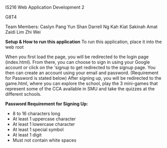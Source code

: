 IS216 Web Application Development 2

G8T4 

Team Members:
Caslyn Pang Yun Shan
Darrell Ng Kah Kiat
Sakinah Amat Zaidi
Lim Zhi Wei

**Setup & How to run this application**
To run this application, place it into the web root

When you first load the page, you will be redirected to the login page (index.html). From there, you can choose to sign in using your Google account or click on the 'signup to get redirected to the signup page. You then can create an account using your email and password. (Requirement for Password is stated below) After signing up, you will be redirected to the game.html, where you can explore the school, play the 3 mini-games that represent some of the CCA available in SMU and take the quizzes at the different schools.

**Password Requirement for Signing Up:**
- 8 to 16 characters long 
- At least 1 uppercase character
- At least 1 lowercase character 
- At least 1 special symbol
- At least 1 digit 
- Must not contain white spaces
